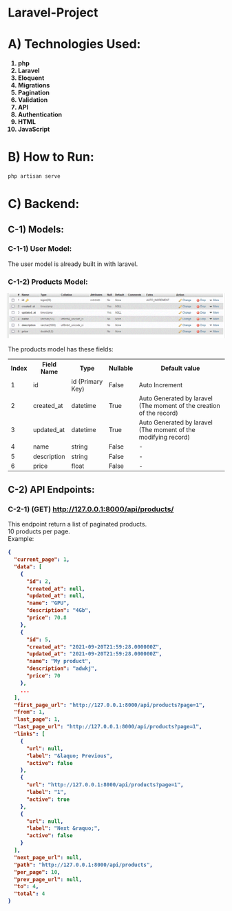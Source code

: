 # Laravel-Project


# A) Technologies Used:


<b>

1. php
2. Laravel
3. Eloquent
4. Migrations
5. Pagination
6. Validation
7. API
8. Authentication
9. HTML
10. JavaScript


</b>


# B) How to Run:

```bash
php artisan serve
```



# C) Backend:


## C-1) Models:


### C-1-1) User Model:

The user model is already built in with laravel.


### C-1-2) Products Model:


<img src="images/products_fields.gif">


The products model has these fields:


<table>
	<tr>
		<th>Index</th>
		<th>Field Name</th>
		<th>Type</th>
		<th>Nullable</th>
		<th>Default value</th>
	</tr>
	<tr>
		<td>1</td>
		<td>id</td>
		<td>id (Primary Key)</td>
		<td>False</td>
		<td>Auto Increment</td>
	</tr>
	<tr>
		<td>2</td>
		<td>created_at</td>
		<td>datetime</td>
		<td>True</td>
		<td>Auto Generated by laravel (The moment of the creation of the record)</td>
	</tr>
	<tr>
		<td>3</td>
		<td>updated_at</td>
		<td>datetime</td>
		<td>True</td>
		<td>Auto Generated by laravel (The moment of the modifying record)</td>
	</tr>
	<tr>
		<td>4</td>
		<td>name</td>
		<td>string</td>
		<td>False</td>
		<td>-</td>
	</tr>
	<tr>
		<td>5</td>
		<td>description</td>
		<td>string</td>
		<td>False</td>
		<td>-</td>
	</tr>
	<tr>
		<td>6</td>
		<td>price</td>
		<td>float</td>
		<td>False</td>
		<td>-</td>
	</tr>
</table>





## C-2) API Endpoints:

### C-2-1) (GET) http://127.0.0.1:8000/api/products/


This endpoint return a list of paginated products.  
10 products per page.  
Example:

<b>

```json
{
  "current_page": 1,
  "data": [
    {
      "id": 2,
      "created_at": null,
      "updated_at": null,
      "name": "GPU",
      "description": "4Gb",
      "price": 70.8
    },
    {
      "id": 5,
      "created_at": "2021-09-20T21:59:28.000000Z",
      "updated_at": "2021-09-20T21:59:28.000000Z",
      "name": "My product",
      "description": "adwkj",
      "price": 70
    },
    ...
  ],
  "first_page_url": "http://127.0.0.1:8000/api/products?page=1",
  "from": 1,
  "last_page": 1,
  "last_page_url": "http://127.0.0.1:8000/api/products?page=1",
  "links": [
    {
      "url": null,
      "label": "&laquo; Previous",
      "active": false
    },
    {
      "url": "http://127.0.0.1:8000/api/products?page=1",
      "label": "1",
      "active": true
    },
    {
      "url": null,
      "label": "Next &raquo;",
      "active": false
    }
  ],
  "next_page_url": null,
  "path": "http://127.0.0.1:8000/api/products",
  "per_page": 10,
  "prev_page_url": null,
  "to": 4,
  "total": 4
}
```


</b>







